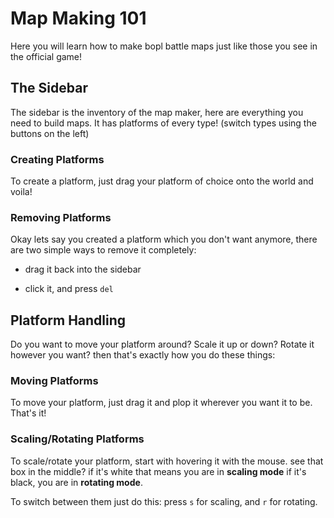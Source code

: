 # Map Making 101

Here you will learn how to make bopl battle maps just like those you see in the official game!

## The Sidebar

The sidebar is the inventory of the map maker, here are everything you need to build maps. 
It has platforms of every type! (switch types using the buttons on the left)

### Creating Platforms

To create a platform, just drag your platform of choice onto the world and voila!

### Removing Platforms

Okay lets say you created a platform which you don't want anymore, there are two simple ways to remove it completely:

* drag it back into the sidebar

* click it, and press `del`

## Platform Handling

Do you want to move your platform around? Scale it up or down? Rotate it however you want? then that's exactly how you do these things:

### Moving Platforms

To move your platform, just drag it and plop it wherever you want it to be. That's it!

### Scaling/Rotating Platforms

To scale/rotate your platform, start with hovering it with the mouse.
see that box in the middle? if it's white that means you are in **scaling mode** if it's black, you are in **rotating mode**.

To switch between them just do this: press `s` for scaling, and `r` for rotating.